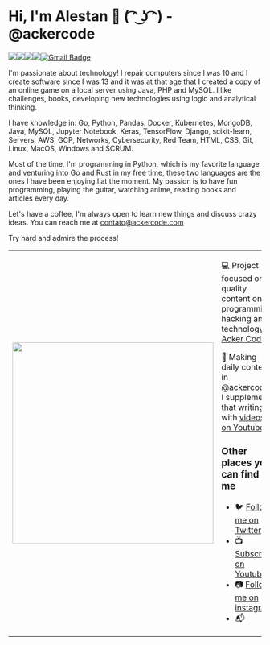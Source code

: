 # Hi, I'm Alestan 👋 ( ͡ᵔ ͜ʖ ͡ᵔ) - @ackercode

<a href="https://www.linkedin.com/in/alestan-alves/"><img src="https://img.shields.io/badge/linkedin-%230077B5.svg?&style=for-the-badge&logo=linkedin&logoColor=white"/></a><a href="https://www.instagram.com/alestan/"><img src="https://img.shields.io/badge/instagram-%23E4405F.svg?&style=for-the-badge&logo=instagram&logoColor=white"/></a><a href="https://medium.com/@alestan"><img src="https://img.shields.io/badge/medium-%2312100E.svg?&style=for-the-badge&logo=medium&logoColor=white"/></a><img src="https://img.shields.io/github/followers/alestanalves?logo=github&style=for-the-badge"/>[![Gmail Badge](https://img.shields.io/badge/send%20me%20a%20email-silver?style=for-the-badge&logo=gmail&link=mailto:contato@ackercode.com.br)](mailto:contato@ackercode.com)

<!-- <a href="https://www.youtube.com/channel/UCERK-uaylaDOhEDn5eBGENA?sub_confirmation=1"> <img src="https://img.shields.io/youtube/channel/subscribers/UCERK-uaylaDOhEDn5eBGENA?logo=youtube&style=for-the-badge"/></a>
 -->

I'm passionate about technology! I repair computers since I was 10 and I create software since I was 13 and it was at that age that I created a copy of an online game on a local server using Java, PHP and MySQL. I like challenges, books, developing new technologies using logic and analytical thinking.

I have knowledge in: Go, Python, Pandas, Docker, Kubernetes, MongoDB, Java, MySQL, Jupyter Notebook, Keras, TensorFlow, Django, scikit-learn, Servers, AWS, GCP, Networks, Cybersecurity, Red Team, HTML, CSS, Git, Linux, MacOS, Windows and SCRUM.

Most of the time, I'm programming in Python, which is my favorite language and venturing into Go and Rust in my free time, these two languages are the ones I have been enjoying.l at the moment. My passion is to have fun programming, playing the guitar, watching anime, reading books and articles every day. 

Let's have a coffee, I'm always open to learn new things and discuss crazy ideas. You can reach me at contato@ackercode.com

Try hard and admire the process!

<table border="0" cellspacing="0" cellpadding="0">
  <tr>
    <td style="border: 0";>
      <img width="400" src="https://user-images.githubusercontent.com/48387196/132961438-3b45862d-6d6a-48ef-8ff2-c4b130e16b15.png" />
    </td>
    <td style="border: 0";>
      <p>
        💻 Project focused on quality content on programming, hacking and technology <a href="https://instagram.com/ackercode">Acker Code<a/>.
      </p>
      <p>
        🌙 Making daily content in <a href="https://instagram.com/ackercode">@ackercode</a>, I supplement that writing with <a href="https://www.youtube.com/channel/UCERK-uaylaDOhEDn5eBGENA?sub_confirmation=1">videos on Youtube</a>.
      </p>
      <h3>Other places you can find me</h3>
      <ul>
        <li>
          🐦 <a href="https://twitter.com/acker_code">Follow me on Twitter</a>
        </li>
        <li>
          📺 <a href="https://www.youtube.com/channel/UCERK-uaylaDOhEDn5eBGENA?sub_confirmation=1">Subscribe on Youtube</a>
        </li>
        <li>
          📷 <a href="https://instagram.com/ackercode">Follow me on instagram</a>
        </li>
        <li>
          📬 <a href="contato@ackercode.com>Contact-me on email"</a>
        </li>
      </ul>
    </td>
  </tr>
</table>

